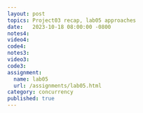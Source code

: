 ```yaml
---
layout: post
topics: Project03 recap, lab05 approaches
date:   2023-10-18 08:00:00 -0800
notes4: 
video4: 
code4: 
notes3: 
video3: 
code3: 
assignment:
  name: lab05
  url: /assignments/lab05.html
category: concurrency
published: true
---
```

